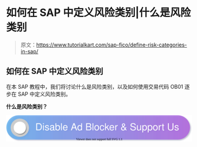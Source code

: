 # 如何在 SAP 中定义风险类别|什么是风险类别

> 原文：<https://www.tutorialkart.com/sap-fico/define-risk-categories-in-sap/>

## 如何在 SAP 中定义风险类别

在本 SAP 教程中，我们将讨论什么是风险类别，以及如何使用交易代码 OB01 逐步在 SAP 中定义风险类别。

**什么是风险类别？**

[![](img/925da31b32d6bc3827932f6c8afb11bb.png)](https://www.tutorialkart.com/)